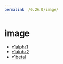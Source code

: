 ```yaml
---
permalink: /0.26.0/image/
---
```


# image



* [v1alpha1](v1alpha1/index.md)
* [v1alpha2](v1alpha2/index.md)
* [v1beta1](v1beta1/index.md)